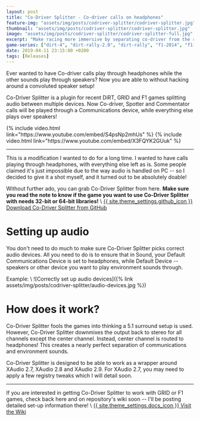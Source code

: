 ```yaml
---
layout: post
title: "Co-Driver Splitter - Co-driver calls on headphones"
feature-img: "assets/img/posts/codriver-splitter/codriver-splitter.jpg"
thumbnail: "assets/img/posts/codriver-splitter/codriver-splitter.jpg"
image: "assets/img/posts/codriver-splitter/codriver-splitter-full.jpg"
excerpt: "Make racing more immersive by separating co-driver from the rest of the sounds."
game-series: ["dirt-4", "dirt-rally-2.0", "dirt-rally", "f1-2014", "f1-2015", "f1-2016", "grid-2", "grid-autosport"]
date: 2019-04-11 23:15:00 +0200
tags: [Releases]
---
```


Ever wanted to have Co-driver calls play through headphones while the other sounds play through speakers? Now you are able to without hacking around a convoluted speaker setup!

Co-Driver Splitter is a plugin for recent DiRT, GRID and F1 games splitting audio between multiple devices. Now Co-driver, Spotter and Commentator calls will be played through a Communications device,
while everything else plays over speakers!

<div class="media-container small">
{% include video.html link="https://www.youtube.com/embed/S4psNp2mhUs" %}
{% include video.html link="https://www.youtube.com/embed/X3FQYK2GUuk" %}
</div>

***

This is a modification I wanted to do for a long time. I wanted to have calls playing through headphones, with everything else left as is.
Some people claimed it's just impossible due to the way audio is handled on PC -- so I decided to give it a shot myself, and it turned out to be absolutely doable!

Without further ado, you can grab Co-Driver Splitter from here. **Make sure you read the note to know if the game you want to use Co-Driver Splitter with needs 32-bit or 64-bit libraries!** \\
<a href="https://github.com/CookiePLMonster/CoDriver-Splitter/releases" class="button github" role="button" target="_blank">{{ site.theme_settings.github_icon }} Download Co-Driver Splitter from GitHub</a>

# Setting up audio

You don't need to do much to make sure Co-Driver Splitter picks correct audio devices. All you need to do is to ensure that in Sound, your Default Communications Device is set to headphones,
while Default Device -- speakers or other device you want to play environment sounds through.

Example: \\
![Correctly set up audio devices]({% link assets/img/posts/codriver-splitter/audio-devices.jpg %})

# How does it work?

Co-Driver Splitter fools the games into thinking a 5.1 surround setup is used. However, Co-Driver Splitter downmixes the output back to stereo for all channels except the center channel.
Instead, center channel is routed to headphones! This creates a nearly perfect separation of communications and environment sounds.

Co-Driver Splitter is designed to be able to work as a wrapper around XAudio 2.7, XAudio 2.8 and XAudio 2.9. For XAudio 2.7, you may need to apply a few registry tweaks which I will detail soon.

***

If you are interested in getting Co-Driver Splitter to work with GRID or F1 games, check back here and on repository's wiki soon -- I'll be posting detailed set-up information there! \\
<a href="https://github.com/CookiePLMonster/CoDriver-Splitter/wiki" class="button docs" role="button" target="_blank">{{ site.theme_settings.docs_icon }} Visit the Wiki</a>